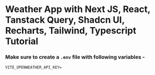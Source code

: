 # Weather App with Next JS, React, Tanstack Query, Shadcn UI, Recharts, Tailwind, Typescript Tutorial

### Make sure to create a `.env` file with following variables -

```
VITE_OPENWEATHER_API_KEY=
```
